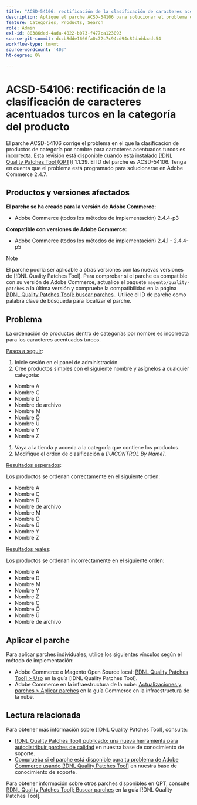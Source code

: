 ```yaml
---
title: "ACSD-54106: rectificación de la clasificación de caracteres acentuados turcos en la categoría del producto"
description: Aplique el parche ACSD-54106 para solucionar el problema de Adobe Commerce donde la ordenación de productos de categoría por nombre para caracteres acentuados turcos es incorrecta.
feature: Categories, Products, Search
role: Admin
exl-id: 80386ded-4ada-4822-b073-f477ca123093
source-git-commit: dccb8dde1666fa0c72c7c94cd94c82daddaadc54
workflow-type: tm+mt
source-wordcount: '403'
ht-degree: 0%

---
```


# ACSD-54106: rectificación de la clasificación de caracteres acentuados turcos en la categoría del producto

El parche ACSD-54106 corrige el problema en el que la clasificación de productos de categoría por nombre para caracteres acentuados turcos es incorrecta. Esta revisión está disponible cuando está instalado [[!DNL Quality Patches Tool (QPT)]](/help/announcements/adobe-commerce-announcements/magento-quality-patches-released-new-tool-to-self-serve-quality-patches.md) 1.1.39. El ID del parche es ACSD-54106. Tenga en cuenta que el problema está programado para solucionarse en Adobe Commerce 2.4.7.

## Productos y versiones afectados

**El parche se ha creado para la versión de Adobe Commerce:**

* Adobe Commerce (todos los métodos de implementación) 2.4.4-p3

**Compatible con versiones de Adobe Commerce:**

* Adobe Commerce (todos los métodos de implementación) 2.4.1 - 2.4.4-p5

>[!NOTE]
>
>El parche podría ser aplicable a otras versiones con las nuevas versiones de [!DNL Quality Patches Tool]. Para comprobar si el parche es compatible con su versión de Adobe Commerce, actualice el paquete `magento/quality-patches` a la última versión y compruebe la compatibilidad en la página [[!DNL Quality Patches Tool]: buscar parches ](https://experienceleague.adobe.com/tools/commerce-quality-patches/index.html?lang=es). Utilice el ID de parche como palabra clave de búsqueda para localizar el parche.

## Problema

La ordenación de productos dentro de categorías por nombre es incorrecta para los caracteres acentuados turcos.

<u>Pasos a seguir</u>:

1. Inicie sesión en el panel de administración.
1. Cree productos simples con el siguiente nombre y asígnelos a cualquier categoría:

* Nombre A
* Nombre Ç
* Nombre D
* Nombre de archivo
* Nombre M
* Nombre Ö
* Nombre Ü
* Nombre Y
* Nombre Z

1. Vaya a la tienda y acceda a la categoría que contiene los productos.
1. Modifique el orden de clasificación a *[!UICONTROL By Name]*.

<u>Resultados esperados</u>:

Los productos se ordenan correctamente en el siguiente orden:

* Nombre A
* Nombre Ç
* Nombre D
* Nombre de archivo
* Nombre M
* Nombre Ö
* Nombre Ü
* Nombre Y
* Nombre Z

<u>Resultados reales</u>:

Los productos se ordenan incorrectamente en el siguiente orden:

* Nombre A
* Nombre D
* Nombre M
* Nombre Y
* Nombre Z
* Nombre Ç
* Nombre Ö
* Nombre Ü
* Nombre de archivo

## Aplicar el parche

Para aplicar parches individuales, utilice los siguientes vínculos según el método de implementación:

* Adobe Commerce o Magento Open Source local: [[!DNL Quality Patches Tool] > Uso](https://experienceleague.adobe.com/docs/commerce-operations/tools/quality-patches-tool/usage.html?lang=es) en la guía [!DNL Quality Patches Tool].
* Adobe Commerce en la infraestructura de la nube: [Actualizaciones y parches > Aplicar parches](https://experienceleague.adobe.com/docs/commerce-cloud-service/user-guide/develop/upgrade/apply-patches.html?lang=es) en la guía Commerce en la infraestructura de la nube.

## Lectura relacionada

Para obtener más información sobre [!DNL Quality Patches Tool], consulte:

* [[!DNL Quality Patches Tool] publicado: una nueva herramienta para autodistribuir parches de calidad](/help/announcements/adobe-commerce-announcements/magento-quality-patches-released-new-tool-to-self-serve-quality-patches.md) en nuestra base de conocimiento de soporte.
* [Comprueba si el parche está disponible para tu problema de Adobe Commerce usando [!DNL Quality Patches Tool]](/help/support-tools/patches-available-in-qpt-tool/check-patch-for-magento-issue-with-magento-quality-patches.md) en nuestra base de conocimiento de soporte.

Para obtener información sobre otros parches disponibles en QPT, consulte [[!DNL Quality Patches Tool]: Buscar parches](https://experienceleague.adobe.com/tools/commerce-quality-patches/index.html?lang=es) en la guía [!DNL Quality Patches Tool].

